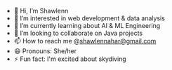 - 👋 Hi, I’m Shawlenn
- 👀 I’m interested in web development & data analysis
- 🌱 I’m currently learning about AI & ML Engineering
- 💞️ I’m looking to collaborate on Java projects
- 📫 How to reach me @shawlennahar@gmail.com
- 😄 Pronouns: She/her 
- ⚡ Fun fact: I'm excited about skydiving
